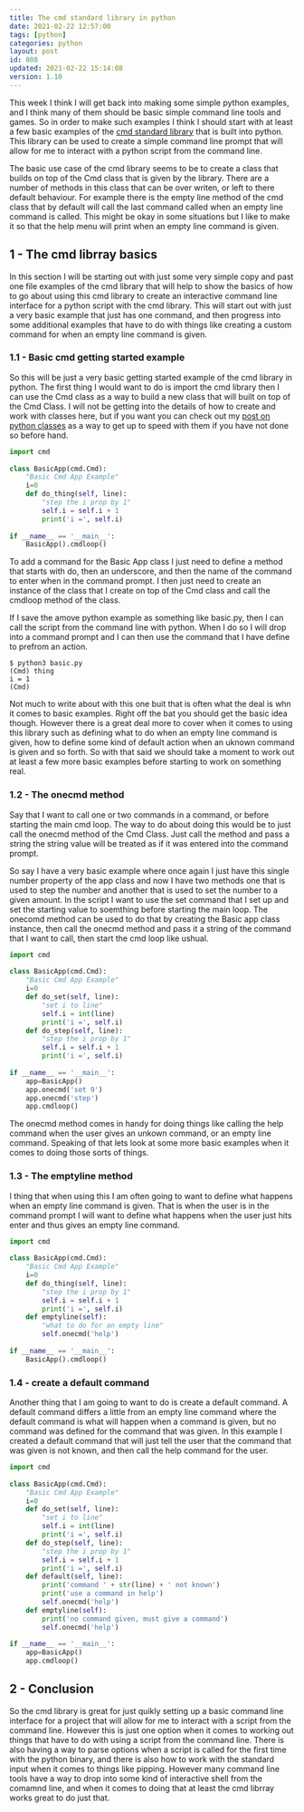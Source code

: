```yaml
---
title: The cmd standard library in python
date: 2021-02-22 12:57:00
tags: [python]
categories: python
layout: post
id: 808
updated: 2021-02-22 15:14:08
version: 1.10
---
```


This week I think I will get back into making some simple python examples, and I think many of them should be basic simple command line tools and games. So in order to make such examples I think I should start with at least a few basic examples of the [cmd standard library](https://docs.python.org/3.7/library/cmd.html) that is built into python. This library can be used to create a simple command line prompt that will allow for me to interact with a python script from the command line.

The basic use case of the cmd library seems to be to create a class that builds on top of the Cmd class that is given by the library. There are a number of methods in this class that can be over writen, or left to there default behaviour. For example there is the empty line method of the cmd class that by default will call the last command called when an empty line command is called. This might be okay in some situations but I like to make it so that the help menu will print when an empty line command is given.

<!-- more -->

## 1 - The cmd librray basics

In this section I will be starting out with just some very simple copy and past one file examples of the cmd library that will help to show the basics of how to go about using this cmd library to create an interactive command line interface for a python script with the cmd library. This will start out with just a very basic example that just has one command, and then progress into some additional examples that have to do with things like creating a custom command for when an empty line command is given.

### 1.1 - Basic cmd getting started example

So this will be just a very basic getting started example of the cmd library in python. The first thing I would want to do is import the cmd library then I can use the Cmd class as a way to build a new class that will built on top of the Cmd Class. I will not be getting into the details of how to create and work with classes here, but if you want you can check out my [post on python classes](/2020/12/30/python-class/) as a way to get up to speed with them if you have not done so before hand.

```python
import cmd
 
class BasicApp(cmd.Cmd):
    "Basic Cmd App Example"
    i=0
    def do_thing(self, line):
        "step the i prop by 1"
        self.i = self.i + 1
        print('i =', self.i)
 
if __name__ == '__main__':
    BasicApp().cmdloop()
```

To add a command for the Basic App class I just need to define a method that starts with do, then an underscore, and then the name of the command to enter when in the command prompt. I then just need to create an instance of the class that I create on top of the Cmd class and call the cmdloop method of the class.

If I save the amove python example as something like basic.py, then I can call the script from the command line with python. When I do so I will drop into a command prompt and I can then use the command that I have define to prefrom an action.

```
$ python3 basic.py
(Cmd) thing
i = 1
(Cmd) 
```

Not much to write about with this one buit that is often what the deal is whn it comes to basic examples. Right off the bat you should get the basic idea though. However there is a great deal more to cover when it comes to using this library such as defining what to do when an empty line command is given, how to define some kind of default action when an uknown command is given and so forth. So with that said we should take a moment to work out at least a few more basic examples before starting to work on something real.

### 1.2 - The onecmd method

Say that I want to call one or two commands in a command, or before starting the main cmd loop. The way to do about doing this would be to just call the onecmd method of the Cmd Class. Just call the method and pass a string the string value will be treated as if it was entered into the command prompt.

So say I have a very basic example where once again I just have this single number property of the app class and now I have two methods one that is used to step the number and another that is used to set the number to a given amount. In the script I want to use the set command that I set up and set the starting value to soemthing before starting the main loop. The onecomd method can be used to do that by creating the Basic app class instance, then call the onecmd method and pass it a string of the command that I want to call, then start the cmd loop like ushual.

```python
import cmd
 
class BasicApp(cmd.Cmd):
    "Basic Cmd App Example"
    i=0
    def do_set(self, line):
        "set i to line"
        self.i = int(line)
        print('i =', self.i)
    def do_step(self, line):
        "step the i prop by 1"
        self.i = self.i + 1
        print('i =', self.i)
 
if __name__ == '__main__':
    app=BasicApp()
    app.onecmd('set 9')
    app.onecmd('step')
    app.cmdloop()
```

The onecmd method comes in handy for doing things like calling the help command when the user gives an unkown command, or an empty line command. Speaking of that lets look at some more basic examples when it comes to doing those sorts of things.

### 1.3 - The emptyline method

I thing that when using this I am often going to want to define what happens when an empty line command is given. That is when the user is in the command prompt I will want to define what happens when the user just hits enter and thus gives an empty line command.

```python
import cmd
 
class BasicApp(cmd.Cmd):
    "Basic Cmd App Example"
    i=0
    def do_thing(self, line):
        "step the i prop by 1"
        self.i = self.i + 1
        print('i =', self.i)
    def emptyline(self):
        "what to do for an empty line"
        self.onecmd('help')
 
if __name__ == '__main__':
    BasicApp().cmdloop()
```

### 1.4 - create a default command

Another thing that I am going to want to do is create a default command. A default command differs a little from an empty line command where the default command is what will happen when a command is given, but no command was defined for the command that was given. In this example I created a default command that will just tell the user that the command that was given is not known, and then call the help command for the user.

```python
import cmd
 
class BasicApp(cmd.Cmd):
    "Basic Cmd App Example"
    i=0
    def do_set(self, line):
        "set i to line"
        self.i = int(line)
        print('i =', self.i)
    def do_step(self, line):
        "step the i prop by 1"
        self.i = self.i + 1
        print('i =', self.i)
    def default(self, line):
        print('command ' + str(line) + ' not known')
        print('use a command in help')
        self.onecmd('help')
    def emptyline(self):
        print('no command given, must give a command')
        self.onecmd('help')
 
if __name__ == '__main__':
    app=BasicApp()
    app.cmdloop()
```

## 2 - Conclusion

So the cmd library is great for just quikly setting up a basic command line interface for a project that will allow for me to interact with a script from the command line. However this is just one option when it comes to working out things that have to do with using a script from the command line. There is also having a way to parse options when a script is called for the first time with the python binary, and there is also how to work with the standard input when it comes to things like pipping. However many command line tools have a way to drop into some kind of interactive shell from the comamnd line, and when it comes to doing that at least the cmd librray works great to do just that.
